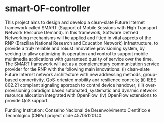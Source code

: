 # smart-OF-controller

This project aims to design and develop a clean-slate Future Internet framework called SMART (Support of Mobile Sessions with High Transport Network Resource Demand). In this framework, Software Defined Networking mechanisms will be applied and fitted in vital aspects of the RNP (Brazilian National Research and Education Network) infrastructure, to provide a truly reliable and robust innovative provisioning system, by seeking to allow optimizing its operation and control to support mobile multimedia applications with guaranteed quality of service over the time. The SMART framework will act as a complementary communication service provider for the RNP with the following main innovations: (i) clean-slate Future Internet network architecture with new addressing methods, group-based connectivity, QoS-oriented mobility and resilience controls; (ii) IEEE 802.21 compliant signaling approach to control device handover; (iii) over-provisioning paradigm based automated, systematic and dynamic network resource allocation integrated with OpenFlow; (iv) OpenFlow extensions to provide QoS support.

Funding Institution: Conselho Nacional de Desenvolvimento Científico e Tecnológico (CNPq) project code 45705120140.
